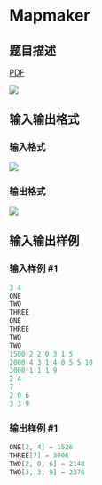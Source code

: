 # Mapmaker

## 题目描述

[problemUrl]: https://uva.onlinejudge.org/index.php?option=com_onlinejudge&Itemid=8&category=5&page=show_problem&problem=330

[PDF](https://uva.onlinejudge.org/external/3/p394.pdf)

![](https://cdn.luogu.com.cn/upload/vjudge_pic/UVA394/29ea4406359dbd80511a339c4b0852b73bf33243.png)

## 输入输出格式

### 输入格式

![](https://cdn.luogu.com.cn/upload/vjudge_pic/UVA394/94beb5650ba174ddea617bded0914a21b86a08b1.png)

### 输出格式

![](https://cdn.luogu.com.cn/upload/vjudge_pic/UVA394/187869c69b5ff75f457a2ed9a11a57a623760b3f.png)

## 输入输出样例

### 输入样例 #1

```cpp
3 4
ONE
TWO
THREE
ONE
THREE
TWO
TWO
1500 2 2 0 3 1 5
2000 4 3 1 4 0 5 5 10
3000 1 1 1 9
2 4
7
2 0 6
3 3 9
```


### 输出样例 #1

```cpp
ONE[2, 4] = 1526
THREE[7] = 3006
TWO[2, 0, 6] = 2148
TWO[3, 3, 9] = 2376
```


